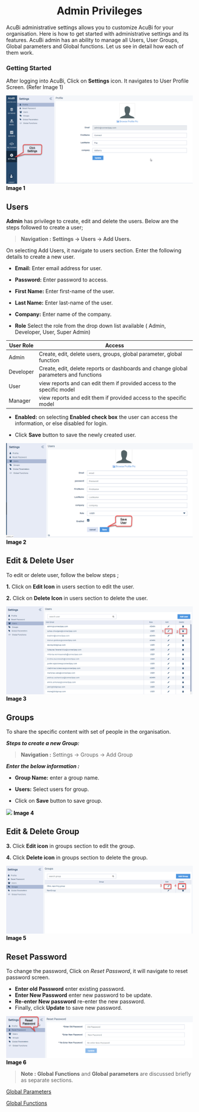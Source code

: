 


 <center><h1>Admin Privileges</h1></center>

AcuBi administrative settings allows you to customize AcuBi for your organisation. Here is how to get started with administrative settings and its features.
AcuBi admin has an ability to manage all Users, User Groups, Global parameters and Global functions. Let us see in detail how each of them work.

### Getting Started

After logging into AcuBi, Click on <b>Settings</b> icon. It navigates to User Profile Screen. (Refer Image 1)

![enter image description here](https://raw.githubusercontent.com/sv18042016/fp1/27b6eae2e46df9bf92999bd5c6f3754f217a2b36/images/New_version5/TD_Settings_1.png)
<b> <font color = "Black">  Image 1 </font> </b>

## Users

 <b>Admin</b> has privilege to create, edit and delete the users. Below are the steps followed to create a user;
 
 > <b>Navigation : Settings → Users →  Add Users.</b>
 
On selecting Add Users, it navigate to users section. Enter the following details to create a new user.

- <b>Email:</b> Enter email address for user.

- <b>Password:</b> Enter password to access.

- <b>First Name:</b> Enter first-name of the user.

- <b>Last Name:</b> Enter last-name of the user. 

- <b>Company:</b> Enter name of the company.

- <b>Role</b> Select the role from the drop down list available ( Admin, Developer, User, Super Admin)


| User Role |  Access|
|--|--|
| Admin | Create, edit, delete users, groups, global parameter, global function |
|Developer|Create, edit, delete reports or dashboards and change global parameters and functions|
|User|view reports and can edit them if provided access to the specific model|
|Manager|view reports and edit them if provided access to the specific model|

- <b>Enabled:</b> on selecting **Enabled check box** the user can access the information, or else disabled for login.

- Click <b>Save</b> button to save the newly created user.

![enter image description here](https://raw.githubusercontent.com/sv18042016/fp1/c425904aa43b8e9f13d4ff6b4dd2abce59624d83/images/New_version5/TD_Settings_2.png)
 <b> <font color = "Black">  Image 2 </font> </b>

## Edit & Delete User

To edit or delete user, follow the below steps ;

<b>1.</b> Click on <b>Edit Icon</b> in users section to edit the user.

<b>2.</b> Click on <b>Delete Icon</b> in users section to delete the user.

![enter image description here](https://raw.githubusercontent.com/sv18042016/fp1/2a787ffdfc5140b0562affeea40792b79603a50c/images/New_version5/TD_Settings_3.png)
 <b> <font color = "Black">  Image 3 </font> </b>

## Groups

To share the specific content with set of people in the organisation.

<b><i>Steps to create a new Group:</i></b>

><b>Navigation :</b> Settings → Groups → Add Group

<b><i>Enter the below information :</i></b>

- <b>Group Name:</b> enter a group name.

- <b>Users:</b> Select  users for group.

- Click on <b>Save</b> button to save group.

![
](https://raw.githubusercontent.com/sv18042016/fp1/edc96c6183d9b36a9ade3763409cf079ac558b53/images/New_version5/TD_Settings_4.png)
 <b> <font color = "Black">  Image 4</font> </b>
 
## Edit & Delete Group

<b>3.</b> Click <b>Edit icon</b> in groups section  to edit the group.

<b>4.</b>  Click  <b>Delete icon</b> in groups section to delete the group.

![enter image description here](https://raw.githubusercontent.com/sv18042016/fp1/b884b6ec9a2cdecab48fde9f3f478141613da7d7/images/New_version5/TD_Settings_5.png)
<b> <font color = "Black">  Image 5 </font> </b>

## Reset Password

To change the password, Click on *Reset Password*, it will navigate to reset password screen.

- <b>Enter old Password</b> enter existing password.
- <b>Enter New Password</b> enter new password to be update.
- <b>Re-enter New password</b> re-enter the new password.
- Finally, click <b>Update</b> to save new password.

![enter image description here](https://raw.githubusercontent.com/sv18042016/fp1/34f271bf782d072db5192b52b67c19f8d364c993/images/New_version5/TD_Settings_6.png)
<b> <font color = "Black">  Image 6 </font> </b>

> <b> Note :</b> <b>Global Functions</b> and <b>Global parameters</b> are discussed briefly as separate sections.


[Global Parameters](http://ec2-18-196-122-102.eu-central-1.compute.amazonaws.com/documentation/acubi_technical_documentation.html#/Global_Parameters_TD)

[Global Functions](http://ec2-18-196-122-102.eu-central-1.compute.amazonaws.com/documentation/acubi_technical_documentation.html#/Global_Functions)

<!--stackedit_data:
eyJoaXN0b3J5IjpbLTEyMTcwMDA1MDQsLTE1ODI5NzQwMTQsMT
UwODc3NTk0LDExNDc0NTA3NzgsMTQzMzE0NzE2Niw5MTM2OTgz
MzNdfQ==
-->